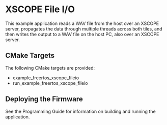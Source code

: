 # XSCOPE File I/O

This example application reads a WAV file from the host over an XSCOPE server, propagates the data through multiple threads across both tiles, and then writes the output to a WAV file on the host PC, also over an XSCOPE server.

## CMake Targets

The following CMake targets are provided:

- example_freertos_xscope_fileio
- run_example_freertos_xscope_fileio

## Deploying the Firmware

See the Programming Guide for information on building and running the application.